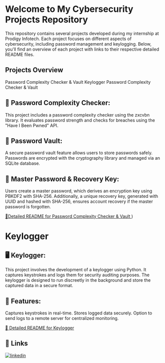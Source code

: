 # Welcome to My Cybersecurity Projects Repository

This repository contains several projects developed during my internship at Prodigy Infotech. Each project focuses on different aspects of cybersecurity, including password management and keylogging. Below, you'll find an overview of each project with links to their respective detailed README files.

## Projects Overview
Password Complexity Checker & Vault
Keylogger
Password Complexity Checker & Vault
## 🔐 Password Complexity Checker:
This project includes a password complexity checker using the zxcvbn library. It evaluates password strength and checks for breaches using the "Have I Been Pwned" API.

## 🔏 Password Vault:
A secure password vault feature allows users to store passwords safely. Passwords are encrypted with the cryptography library and managed via an SQLite database.

## 🔑 Master Password & Recovery Key:
Users create a master password, which derives an encryption key using PBKDF2 with SHA-256. Additionally, a unique recovery key, generated with UUID and hashed with SHA-256, ensures account recovery if the master password is forgotten.

[📄Detailed README for Password Complexity Checker & Vault ](https://github.com/AymenBoukadida/Prodigy-Infotech-CS-Tasks/blob/main/Task-3-Password-ComplexityChecker%2BVault/README%20(1).md))


# Keylogger
## 🖥️ Keylogger:
This project involves the development of a keylogger using Python. It captures keystrokes and logs them for security auditing purposes. The keylogger is designed to run discreetly in the background and store the captured data in a secure format.

## 🔧 Features:

Captures keystrokes in real-time.
Stores logged data securely.
Option to send logs to a remote server for centralized monitoring.

[📄 Detailed README for Keylogger ]([https://katherineoelsner.com/](https://github.com/AymenBoukadida/Prodigy-Infotech-CS-Tasks/blob/main/Task-4-Keylogger/README%20(1).md))
## 🔗 Links

[![linkedin](https://img.shields.io/badge/linkedin-0A66C2?style=for-the-badge&logo=linkedin&logoColor=white)](www.linkedin.com/in/aymen-boukadida-869b19256)

